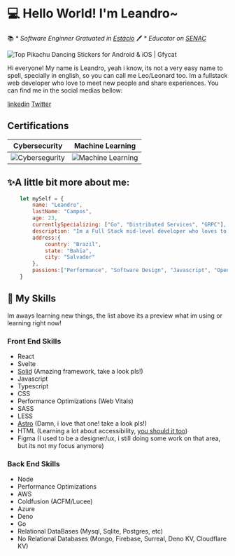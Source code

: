 # 💻 Hello World! I'm Leandro~ 			
📚 * *Software Enginner Gratuated in [Estácio](https://estacio.br/)*
 🖊️ * *Educator on [SENAC](https://ba.senac.br/Home/Index)*

![Top Pikachu Dancing Stickers for Android & iOS | Gfycat](https://thumbs.gfycat.com/UnderstatedFlashyHumpbackwhale-max-1mb.gif)

Hi everyone! My name is Leandro, yeah i know, its not a very easy name to spell, specially in english, so you can call me Leo/Leonard too. Im a fullstack web developer who love to meet new people and share experiences.
You can find me in the social medias bellow:

[linkedin](https://www.linkedin.com/in/leandro-campos-750388214/)
[Twitter](https://twitter.com/LightSyr)

## Certifications
| Cybersecurity  | Machine Learning |
| ------------- | ------------- |
| ![Cybersegurity](https://images.credly.com/size/680x680/images/712a773b-9acc-4bc8-90fa-6afdfc95da1e/image.png)  | ![Machine Learning](https://images.credly.com/size/680x680/images/f283df3d-1780-4c2d-947d-fc80eae0953b/image.png) |





## ✨A little bit more about me:
```js
	let mySelf = {
		name: "Leandro",
		lastName: "Campos",
		age: 23,
		currentlySpecializing: ["Go", "Distributed Services", "GRPC"],
		description: "Im a Full Stack mid-level developer who loves to share my experience, meet new friends and learn even more",
		address:{
			country: "Brazil",
			state: "Bahia",
			city: "Salvador"
		},
		passions:["Performance", "Software Design", "Javascript", "Open Source", "Go", "Solid", "React", "Svelte", "SQL", "Mongo", "Education", "UX", "Developer Ergonomics", "Simplicity"]
	}
```
## 🔧 My Skills 

Im aways learning new things, the list above its a preview what im using or learning right now!

 ### Front End Skills

 - React
 - Svelte
 - [Solid](https://www.solidjs.com/) (Amazing framework, take a look pls!)
 - Javascript 
 - Typescript
 - CSS
 - Performance Optimizations (Web Vitals)
 - SASS
 - LESS
 - [Astro](https://astro.build/) (Damn, i love that one! take a look pls!)
 - HTML (Learning a lot about accessibility, [you should it too](https://www.w3.org/standards/webdesign/accessibility))
 - Figma (I used to be a designer/ux, i still doing some work on that area, but its not my focus anymore)

### Back End Skills
 - Node
 - Performance Optimizations
 - AWS
 - Coldfusion (ACFM/Lucee)
 - Azure
 - Deno
 - Go
 - Relational DataBases (Mysql, Sqlite, Postgres, etc)
 - No Relational Databases (Mongo, Firebase, Surreal, Deno KV, Cloudflare KV)
